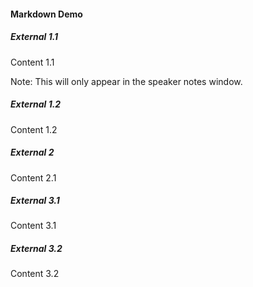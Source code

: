 #### Markdown Demo



##### External 1.1

Content 1.1

Note: This will only appear in the speaker notes window.


##### External 1.2

Content 1.2



##### External 2

Content 2.1



##### External 3.1

Content 3.1


##### External 3.2

Content 3.2

